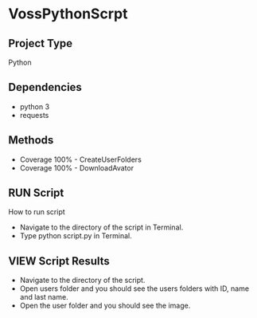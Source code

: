 # VossPythonScrpt

## Project Type
Python
## Dependencies 
 - python 3
 - requests
 
## Methods
- Coverage 100% - CreateUserFolders
- Coverage 100% - DownloadAvator

## RUN Script
 How to run script
- Navigate to the directory of the script in Terminal.
- Type python script.py in Terminal.

## VIEW Script Results
- Navigate to the directory of the script.
- Open users folder and you should see the users folders with ID, name and last name.
- Open the user folder and you should see the image.




